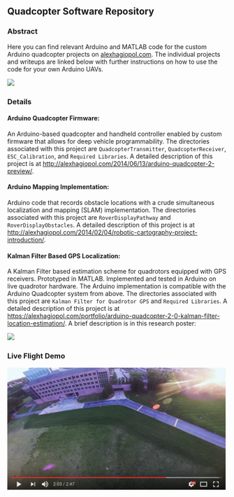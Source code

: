 ## Quadcopter Software Repository
### Abstract
Here you can find relevant Arduino and MATLAB code for the custom Arduino quadcopter projects on [alexhagiopol.com](https://alexhagiopol.com/portfolio/arduino-quadcopter-live-demo/). The individual projects and writeups are linked below with further instructions on how to use the code for your own Arduino UAVs.

<img src="https://alexhagiopol.files.wordpress.com/2014/09/quadcopter-splash-page.jpg" width="500">

### Details
#### Arduino Quadcopter Firmware: 
An Arduino-based quadcopter and handheld controller enabled by custom firmware that allows for deep vehicle programmability. 
The directories associated with this project are `QuadcopterTransmitter`, `QuadcopterReceiver`, `ESC_Calibration`, and `Required Libraries`.
A detailed description of this project is at http://alexhagiopol.com/2014/06/13/arduino-quadcopter-2-preview/. 

#### Arduino Mapping Implementation:
Arduino code that records obstacle locations with a crude simultaneous localization and mapping (SLAM) implementation.
The directories associated with this project are `RoverDisplayPathway` and `RoverDisplayObstacles`.
A detailed description of this project is at http://alexhagiopol.com/2014/02/04/robotic-cartography-project-introduction/.

#### Kalman Filter Based GPS Localization:
A Kalman Filter based estimation scheme for quadrotors equipped with GPS receivers. 
Prototyped in MATLAB. Implemented and tested in Arduino on live quadrotor hardware. 
The Arduino implementation is compatible with the Arduino Quadcopter system from above.
The directories associated with this project are `Kalman Filter for Quadrotor GPS` and `Required Libraries`. 
A detailed description of this project is at https://alexhagiopol.com/portfolio/arduino-quadcopter-2-0-kalman-filter-location-estimation/. A brief description is in this research poster:

<img src="figures/kalman-filter-poster.png" width="400">

### Live Flight Demo

<a href="https://www.youtube.com/watch?v=WuHXO8XvEYg#t=0s"><img src="figures/video_thumbnail.png" width="500"/></a>
